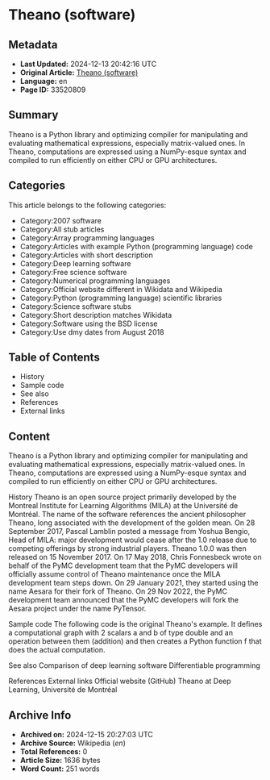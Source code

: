 # Theano (software)

## Metadata
- **Last Updated:** 2024-12-13 20:42:16 UTC
- **Original Article:** [Theano (software)](https://en.wikipedia.org/wiki/Theano_(software))
- **Language:** en
- **Page ID:** 33520809

## Summary
Theano is a Python library and optimizing compiler for manipulating and evaluating mathematical expressions, especially matrix-valued ones.
In Theano, computations are expressed using a NumPy-esque syntax and compiled to run efficiently on either CPU or GPU architectures.

## Categories
This article belongs to the following categories:

- Category:2007 software
- Category:All stub articles
- Category:Array programming languages
- Category:Articles with example Python (programming language) code
- Category:Articles with short description
- Category:Deep learning software
- Category:Free science software
- Category:Numerical programming languages
- Category:Official website different in Wikidata and Wikipedia
- Category:Python (programming language) scientific libraries
- Category:Science software stubs
- Category:Short description matches Wikidata
- Category:Software using the BSD license
- Category:Use dmy dates from August 2018

## Table of Contents

- History
- Sample code
- See also
- References
- External links

## Content

Theano is a Python library and optimizing compiler for manipulating and evaluating mathematical expressions, especially matrix-valued ones.
In Theano, computations are expressed using a NumPy-esque syntax and compiled to run efficiently on either CPU or GPU architectures.

History
Theano is an open source project primarily developed by the Montreal Institute for Learning Algorithms (MILA) at the Université de Montréal.
The name of the software references the ancient philosopher Theano, long associated with the development of the golden mean.
On 28 September 2017, Pascal Lamblin posted a message from Yoshua Bengio, Head of MILA:  major development would cease after the 1.0 release due to competing offerings by strong industrial players. Theano 1.0.0 was then released on 15 November 2017.
On 17 May 2018, Chris Fonnesbeck wrote on behalf of the PyMC development team that the PyMC developers will officially assume control of Theano maintenance once the MILA development team steps down. On 29 January 2021, they started using the name Aesara for their fork of Theano.
On 29 Nov 2022, the PyMC development team announced that the PyMC developers will fork the Aesara project under the name PyTensor.

Sample code
The following code is the original Theano's example. It defines a computational graph with 2 scalars a and b of type double and an operation between them (addition) and then creates a Python function f that does the actual computation.

See also
Comparison of deep learning software
Differentiable programming

References
External links
Official website (GitHub)
Theano at Deep Learning, Université de Montréal

## Archive Info
- **Archived on:** 2024-12-15 20:27:03 UTC
- **Archive Source:** Wikipedia (_en_)
- **Total References:** 0
- **Article Size:** 1636 bytes
- **Word Count:** 251 words
